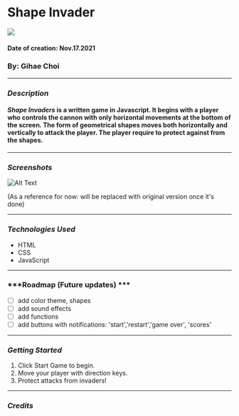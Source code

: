 # Shape Invader
<img src= "https://i.pinimg.com/564x/dc/94/39/dc94393cef2f4cef7d40fd33f2f768c7.jpg"/>

#### Date of creation: Nov.17.2021
### By: Gihae Choi

***
### ***Description***
#### **_Shape Invaders_** is a written game in Javascript. It begins with a player who controls the cannon with only horizontal movements at the bottom of the screen. The form of geometrical shapes moves both horizontally and vertically to attack the player. The player require to protect against from the shapes.

***

### ***Screenshots***

![Alt Text](https://user-images.githubusercontent.com/39765499/50606242-f9da8900-0ebc-11e9-8940-cb53c3731593.gif)

(As a reference for now: will be replaced with original version once it's done)

***

### ***Technologies Used***
* HTML
* CSS
* JavaScript

***

### ***Roadmap (Future updates) ***

- [ ] add color theme, shapes
- [ ] add sound effects
- [ ] add functions 
- [ ] add buttons with notifications: 'start','restart','game over', 'scores'

***

### ***Getting Started***

1. Click Start Game to begin.
2. Move your player with direction keys.
3. Protect attacks from invaders!

***

### ***Credits***


